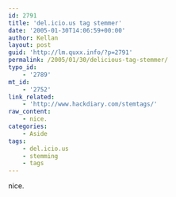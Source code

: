 ```yaml
---
id: 2791
title: 'del.icio.us tag stemmer'
date: '2005-01-30T14:06:59+00:00'
author: Kellan
layout: post
guid: 'http://lm.quxx.info/?p=2791'
permalink: /2005/01/30/delicious-tag-stemmer/
typo_id:
    - '2789'
mt_id:
    - '2752'
link_related:
    - 'http://www.hackdiary.com/stemtags/'
raw_content:
    - nice.
categories:
    - Aside
tags:
    - del.icio.us
    - stemming
    - tags
---
```


nice.